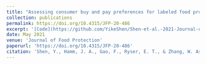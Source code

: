 ```yaml
---
title: "Assessing consumer buy and pay preferences for labeled food products with statistical and machine learning methods"
collection: publications
permalink: https://doi.org/10.4315/JFP-20-486
excerpt: '[Code](https://github.com/YikeShen/Shen-et-al.-2021-Journal-of-Food-Protection), https://github.com/YikeShen/Shen-et-al.-2021-Journal-of-Food-Protection'
date: May 2021
venue: 'Journal of Food Protection'
paperurl: 'https://doi.org/10.4315/JFP-20-486'
citation: 'Shen, Y., Hamm, J. A., Gao, F., Ryser, E. T., & Zhang, W. Assessing consumer buy and pay preferences for labeled food products with statistical and machine learning methods. Journal of Food Protection.'
---
```

